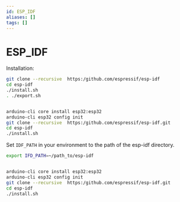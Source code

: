 ```yaml
---
id: ESP_IDF
aliases: []
tags: []
---
```


# ESP_IDF

Installation:

```bash
git clone --recursive  https:/github.com/espressif/esp-idf
cd esp-idf
./install.sh
. ./export.sh
```

```bash

arduino-cli core install esp32:esp32
arduino-cli esp32 config init
git clone --recursive  https:/github.com/espressif/esp-idf.git
cd esp-idf
./install.sh
```

Set `IDF_PATH` in your environment to the path of the esp-idf directory.

```bash
export IFD_PATH=~/path_to/esp-idf
```

```bash

arduino-cli core install esp32:esp32
arduino-cli esp32 config init
git clone --recursive  https:/github.com/espressif/esp-idf.git
cd esp-idf
./install.sh
```
